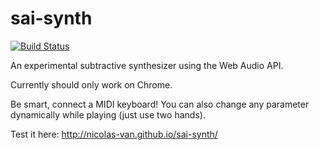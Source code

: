 # sai-synth

[![Build Status](https://travis-ci.org/nicolas-van/sai-synth.svg?branch=master)](https://travis-ci.org/nicolas-van/sai-synth)

An experimental subtractive synthesizer using the Web Audio API.

Currently should only work on Chrome.

Be smart, connect a MIDI keyboard! You can also change any parameter dynamically while playing (just use two hands).

Test it here: http://nicolas-van.github.io/sai-synth/
